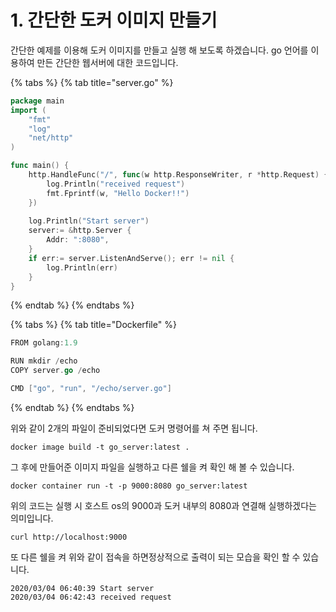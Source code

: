 # 1. 간단한 도커 이미지 만들기

간단한 예제를 이용해 도커 이미지를 만들고 실행 해 보도록 하겠습니다. go 언어를 이용하여 만든 간단한 웹서버에 대한 코드입니다.

{% tabs %}
{% tab title="server.go" %}
```go
package main
import (
    "fmt"
    "log"
    "net/http"
)

func main() {
    http.HandleFunc("/", func(w http.ResponseWriter, r *http.Request) {
        log.Println("received request")
        fmt.Fprintf(w, "Hello Docker!!")
    })
    
    log.Println("Start server")
    server:= &http.Server {
        Addr: ":8080",
    }
    if err:= server.ListenAndServe(); err != nil {
        log.Println(err)
    }
}
```
{% endtab %}
{% endtabs %}

{% tabs %}
{% tab title="Dockerfile" %}
```go
FROM golang:1.9

RUN mkdir /echo
COPY server.go /echo

CMD ["go", "run", "/echo/server.go"]
```
{% endtab %}
{% endtabs %}

위와 같이 2개의 파일이 준비되었다면 도커 명령어를 쳐 주면 됩니다.

```text
docker image build -t go_server:latest .
```

그 후에 만들어준 이미지 파일을 실행하고 다른 쉘을 켜 확인 해 볼 수 있습니다.

```text
docker container run -t -p 9000:8080 go_server:latest
```

위의 코드는 실행 시 호스트 os의 9000과 도커 내부의 8080과 연결해 실행하겠다는 의미입니다.

```text
curl http://localhost:9000
```

또 다른 쉘을 켜 위와 같이 접속을 하면정상적으로 출력이 되는 모습을 확인 할 수 있습니다.

```text
2020/03/04 06:40:39 Start server
2020/03/04 06:42:43 received request
```

